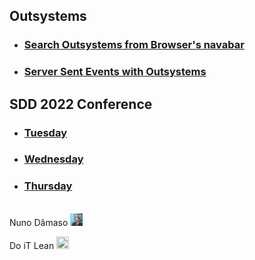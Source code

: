 
## Outsystems


- ### [Search Outsystems from Browser's navabar](./posts/2020-03-09-OutsystemsSearchFromBrowserNav.md)

- ### [Server Sent Events with Outsystems](./posts/2020-03-01-OutsystemsSSE.md)

## SDD 2022 Conference

- ### [Tuesday](./posts/2022-05-17-SDD.md)


- ### [Wednesday](./posts/2022-05-18-SDD.md)


- ### [Thursday](./posts/2022-05-19-SDD.md)


<br />
Nuno Dâmaso <img src="images/bio-photo.jpg" width="20" height="20" />

Do iT Lean [<img src="https://www.doitlean.com/images/Logos/logo.svg" width="20" height="20" />](https:/7https://www.doitlean.com/)




